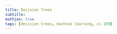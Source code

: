 ```yaml
---
title: Decision Trees
subtitle:
mathjax: true
tags: [decision trees, machine learning, cs 189]
---
```



